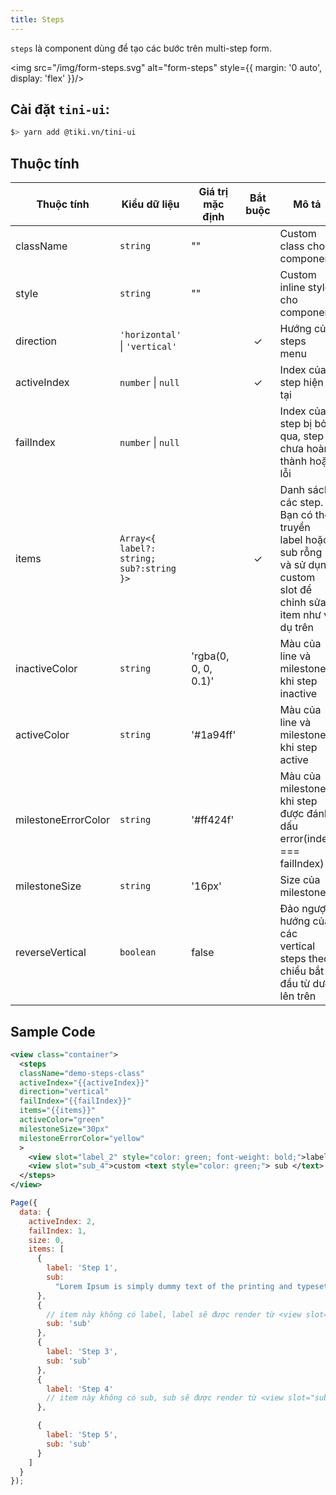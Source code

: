 ```yaml
---
title: Steps
---
```


`steps` là component dùng để tạo các bước trên multi-step form.

<img src="/img/form-steps.svg" alt="form-steps" style={{ margin: '0 auto', display: 'flex' }}/>

## Cài đặt `tini-ui`:

```bash
$> yarn add @tiki.vn/tini-ui
```


## Thuộc tính

| Thuộc tính       | Kiểu dữ liệu                                            | Giá trị mặc định              | Bắt buộc | Mô tả                                                                                                              |
| --------------- | ------------------------------------------------ | -------------------- | :------: | ------------------------------------------------------------------------------------------------------------------------- |
| className       | `string`                                         | ""                   |        | Custom class cho component                                                                                                |
| style           | `string`                                         | ""                   |        | Custom inline style cho component                                                                                         |
| direction       | `'horizontal'` \| `'vertical'`                   |                      |  ✓      | Hướng của steps menu                                                                                                      |
| activeIndex     | `number` \| `null`                               |                      |  ✓      | Index của step hiện tại                                                                                                   |
| failIndex       | `number` \| `null`                               |                      |        | Index của step bị bỏ qua, step chưa hoàn thành hoặc lỗi                                                                   |
| items           | `Array<{ label?: string; sub?:string }>` |                      |  ✓      | Danh sách các step. Bạn có thể truyền label hoặc sub rỗng và sử dụng custom slot để chỉnh sửa item như ví dụ trên |
| inactiveColor   | `string`                                         | 'rgba(0, 0, 0, 0.1)' |        | Màu của line và milestone khi step inactive                                                                                     |
| activeColor     | `string`                                         | '#1a94ff'            |        | Màu của line và milestone khi step active                                                                                       |
| milestoneErrorColor   | `string`                                         | '#ff424f'            |        | Màu của milestone khi step được đánh dấu error(index === failIndex)                                                             |
| milestoneSize         | `string`                                         | '16px'               |        | Size của milestone                                                                                                              |
| reverseVertical | `boolean`                                        | false                |        | Đảo ngược hướng của các vertical steps theo chiều bắt đầu từ dưới lên trên                                                |


## Sample Code

```xml title=index.txml
<view class="container">
  <steps
  className="demo-steps-class"
  activeIndex="{{activeIndex}}"
  direction="vertical"
  failIndex="{{failIndex}}"
  items="{{items}}"
  activeColor="green"
  milestoneSize="30px"
  milestoneErrorColor="yellow"
  >
    <view slot="label_2" style="color: green; font-weight: bold;">label custom with slot</view>
    <view slot="sub_4">custom <text style="color: green;"> sub </text> with slot component here; custom <text style="color: green;"> sub </text> with slot component here; </view>
  </steps>
</view>
```

```js title=index.js
Page({
  data: {
    activeIndex: 2,
    failIndex: 1,
    size: 0,
    items: [
      {
        label: 'Step 1',
        sub:
          "Lorem Ipsum is simply dummy text of the printing and typesetting industry. Lorem Ipsum has been the industry's standard dummy text ever since the 1500s, when an unknown printer took a galley. It was popularised in the 1960s with the release of Letraset PgeMaker including versions of Lorem Ipsum."
      },
      {
        // item này không có label, label sẽ được render từ <view slot="label_2" ... />
        sub: 'sub'
      },
      {
        label: 'Step 3',
        sub: 'sub'
      },
      {
        label: 'Step 4'
        // item này không có sub, sub sẽ được render từ <view slot="sub_4" ... />
      },

      {
        label: 'Step 5',
        sub: 'sub'
      }
    ]
  }
});
```

